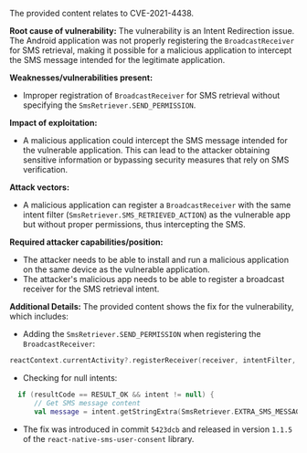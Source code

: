 The provided content relates to CVE-2021-4438.

**Root cause of vulnerability:**
The vulnerability is an Intent Redirection issue. The Android application was not properly registering the `BroadcastReceiver` for SMS retrieval, making it possible for a malicious application to intercept the SMS message intended for the legitimate application.

**Weaknesses/vulnerabilities present:**
- Improper registration of `BroadcastReceiver` for SMS retrieval without specifying the `SmsRetriever.SEND_PERMISSION`.

**Impact of exploitation:**
- A malicious application could intercept the SMS message intended for the vulnerable application. This can lead to the attacker obtaining sensitive information or bypassing security measures that rely on SMS verification.

**Attack vectors:**
- A malicious application can register a `BroadcastReceiver` with the same intent filter (`SmsRetriever.SMS_RETRIEVED_ACTION`) as the vulnerable app but without proper permissions, thus intercepting the SMS.

**Required attacker capabilities/position:**
- The attacker needs to be able to install and run a malicious application on the same device as the vulnerable application.
- The attacker's malicious app needs to be able to register a broadcast receiver for the SMS retrieval intent.

**Additional Details:**
The provided content shows the fix for the vulnerability, which includes:
  - Adding the `SmsRetriever.SEND_PERMISSION` when registering the `BroadcastReceiver`:
  ```kotlin
  reactContext.currentActivity?.registerReceiver(receiver, intentFilter, SmsRetriever.SEND_PERMISSION, null)
  ```
  - Checking for null intents:
  ```kotlin
    if (resultCode == RESULT_OK && intent != null) {
        // Get SMS message content
        val message = intent.getStringExtra(SmsRetriever.EXTRA_SMS_MESSAGE)
  ```
  - The fix was introduced in commit `5423dcb` and released in version `1.1.5` of the `react-native-sms-user-consent` library.